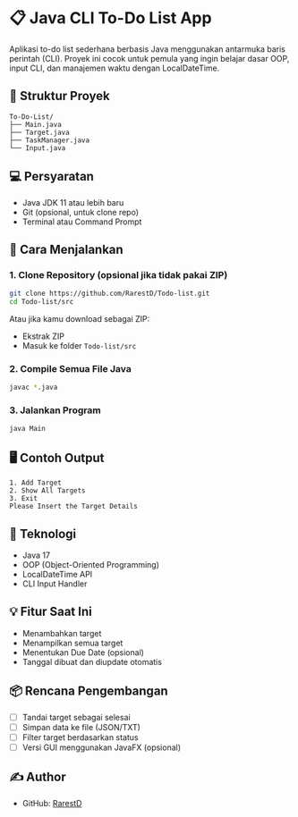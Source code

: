 
# 📋 Java CLI To-Do List App

Aplikasi to-do list sederhana berbasis Java menggunakan antarmuka baris perintah (CLI). Proyek ini cocok untuk pemula yang ingin belajar dasar OOP, input CLI, dan manajemen waktu dengan LocalDateTime.

## 📁 Struktur Proyek

```
To-Do-List/
├── Main.java
├── Target.java
├── TaskManager.java
└── Input.java
```

## 💻 Persyaratan
- Java JDK 11 atau lebih baru
- Git (opsional, untuk clone repo)
- Terminal atau Command Prompt

## 🚀 Cara Menjalankan

### 1. Clone Repository (opsional jika tidak pakai ZIP)
```bash
git clone https://github.com/RarestD/Todo-list.git
cd Todo-list/src
```

Atau jika kamu download sebagai ZIP:
- Ekstrak ZIP
- Masuk ke folder `Todo-list/src`

### 2. Compile Semua File Java
```bash
javac *.java
```

### 3. Jalankan Program
```bash
java Main
```

## 🖥️ Contoh Output
```
1. Add Target
2. Show All Targets
3. Exit
Please Insert the Target Details
```

## 🔧 Teknologi
- Java 17
- OOP (Object-Oriented Programming)
- LocalDateTime API
- CLI Input Handler

## 💡 Fitur Saat Ini
- Menambahkan target
- Menampilkan semua target
- Menentukan Due Date (opsional)
- Tanggal dibuat dan diupdate otomatis

## 📦 Rencana Pengembangan
- [ ] Tandai target sebagai selesai
- [ ] Simpan data ke file (JSON/TXT)
- [ ] Filter target berdasarkan status
- [ ] Versi GUI menggunakan JavaFX (opsional)

## ✍️ Author
- GitHub: [RarestD](https://github.com/RarestD)
